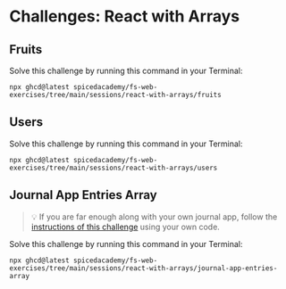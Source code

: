 # Challenges: React with Arrays

## Fruits

Solve this challenge by running this command in your Terminal:

```
npx ghcd@latest spicedacademy/fs-web-exercises/tree/main/sessions/react-with-arrays/fruits
```

## Users

Solve this challenge by running this command in your Terminal:

```
npx ghcd@latest spicedacademy/fs-web-exercises/tree/main/sessions/react-with-arrays/users
```

## Journal App Entries Array

> 💡 If you are far enough along with your own journal app, follow the
> [instructions of this challenge](https://github.com/spicedacademy/fs-web-exercises/tree/main/sessions/react-with-arrays/journal-app-entries-array#readme)
> using your own code.

Solve this challenge by running this command in your Terminal:

```
npx ghcd@latest spicedacademy/fs-web-exercises/tree/main/sessions/react-with-arrays/journal-app-entries-array
```
